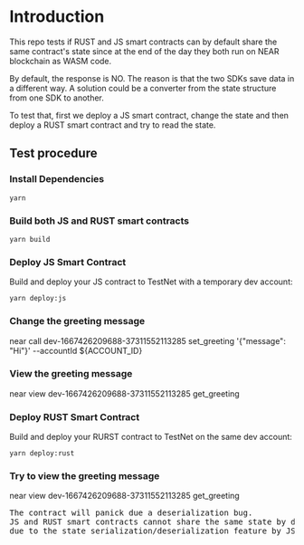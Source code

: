# Introduction 

This repo tests if RUST and JS smart contracts can by default share the same contract's state since at the end of the day they both run on NEAR blockchain as WASM code. 

By default, the response is NO. The reason is that the two SDKs save data in a different way. 
A solution could be a converter from the state structure from one SDK to another.

To test that, first we deploy a JS smart contract, change the state and then deploy a RUST smart contract and try to read the state.

## Test procedure

### Install Dependencies

    yarn

### Build both JS and RUST smart contracts

    yarn build

### Deploy JS Smart Contract

Build and deploy your JS contract to TestNet with a temporary dev account:

    yarn deploy:js


### Change the greeting message
near call dev-1667426209688-37311552113285 set_greeting  '{"message": "Hi"}' --accountId ${ACCOUNT_ID}

### View the greeting message
near view dev-1667426209688-37311552113285 get_greeting  


### Deploy RUST Smart Contract

Build and deploy your RURST contract to TestNet on the same dev account:

    yarn deploy:rust

### Try to view the greeting message

near view dev-1667426209688-37311552113285 get_greeting  

<pre>
The contract will panick due a deserialization bug.
JS and RUST smart contracts cannot share the same state by default 
due to the state serialization/deserialization feature by JS contracts.
</pre>



